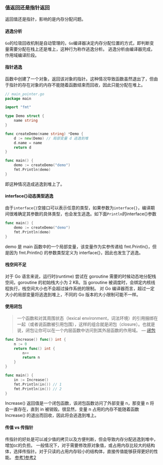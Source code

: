 ### 值返回还是指针返回
返回值还是指针，影响的是内存分配问题。
#### 逃逸分析
`Go`的垃圾回收机制是自动管理的，`Go`编译器决定内存分配位置的方式，即判断变量需要分配在栈上还是堆上，这种行为称作逃逸分析。
逃逸分析由编译器完成，作用域编译阶段。
#### 指针逃逸
函数中创建了一个对象，返回该对象的指针。这种情况导致函数虽然退出了，但由于指针的存在对象的内存不能随着函数结束而回收，因此只能分配在堆上。
```go
// main_pointer.go
package main

import "fmt"

type Demo struct {
	name string
}

func createDemo(name string) *Demo {
	d := new(Demo) // 局部变量 d 逃逸到堆
	d.name = name
	return d
}

func main() {
	demo := createDemo("demo")
	fmt.Println(demo)
}
```
即这种情况造成逃逸到堆上了。
#### interface{}动态类型逃逸
由于`interface{}`空接口可以表示任意的类型，如果参数为`interface{}`，编译期间很难确定其参数的具体类型，也会发生逃逸。如下面`Println`的interface{}参数
```go
func main() {
	demo := createDemo("demo")
	fmt.Println(demo)
}
```
demo 是 main 函数中的一个局部变量，该变量作为实参传递给 fmt.Println()，但是因为 fmt.Println() 的参数类型定义为 interface{}，因此也发生了逃逸。
#### 栈空间不足
对于 Go 语言来说，运行时(runtime) 尝试在 goroutine 需要的时候动态地分配栈空间，goroutine 的初始栈大小为 2 KB。当 goroutine 被调度时，会绑定内核线程执行，栈空间大小也不会超过操作系统的限制。
对 Go 编译器而言，超过一定大小的局部变量将逃逸到堆上，不同的 Go 版本的大小限制可能不一样。
#### 使用闭包
> 一个函数和对其周围状态（lexical environment，词法环境）的引用捆绑在一起（或者说函数被引用包围），这样的组合就是闭包（closure）。也就是说，闭包让你可以在一个内层函数中访问到其外层函数的作用域。
> — [闭包](https://developer.mozilla.org/zh-CN/docs/Web/JavaScript/Closures)

```go
func Increase() func() int {
	n := 0
	return func() int {
		n++
		return n
	}
}

func main() {
	in := Increase()
	fmt.Println(in()) // 1
	fmt.Println(in()) // 2
}
```
Increase() 返回值是一个闭包函数，该闭包函数访问了外部变量 n，那变量 n 将会一直存在，直到 in 被销毁。很显然，变量 n 占用的内存不能随着函数 Increase() 的退出而回收，因此将会逃逸到堆上。
#### 传值 vs 传指针
传指针的好处是可以减少值的拷贝以及方便判断，但会导致内存分配逃逸到堆中，增加`GC`的负担。
一般情况下，对于需要修改原对象值，或占用内存比较大的结构体，选择传指针。对于只读的占用内存较小的结构体，直接传值能够获得更好的性能。
[参考1](https://segmentfault.com/q/1010000019133280)[参考2](https://geektutu.com/post/hpg-escape-analysis.html)